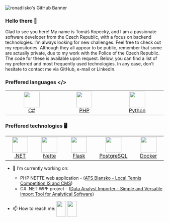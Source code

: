 ![ronadlisko's GitHub Banner](https://github.com/ronadlisko/ronadlisko/blob/main/media/keep-calm-and-keep-coding-banner.jpg?raw=true) 

### Hello there 👋

Glad to see you here! My name is Tomáš Kopecký, and I am a passionate software developer from the Czech Republic, with a focus on backend technologies. I’m always looking for new challenges. Feel free to check out my repositories. Although they all appear to be public, remember that some are actually private, due to my work with the Police of the Czech Republic. The code for these is available upon request. Below, you can find a list of my preferred and most frequently used technologies. In any case, don’t hesitate to contact me via GitHub, e-mail or LinkedIn.

### Preffered languages </>

<p align="center">
  <table>
    <tr>
      <td align="center" width="200">
        <a href="https://learn.microsoft.com/en-us/dotnet/csharp/"><img src="https://github.com/ronadlisko/ronadlisko/blob/main/media/icons/csharp/csharp-original.svg" width="50"/><br/>C#</a>
      </td>
      <td align="center" width="200">
        <a href="https://www.php.net/"><img src="https://github.com/ronadlisko/ronadlisko/blob/main/media/icons/php/php-original.svg" width="50"/><br/>PHP</a>
      </td>
      <td align="center" width="200">
        <a href="https://www.python.org/"><img src="https://github.com/ronadlisko/ronadlisko/blob/main/media/icons/python/python-original.svg" width="50"/><br/>Python</a>
      </td>
    </tr>
  </table>

### Preffered technologies 🖥️

  <table>
    <tr>
      <td align="center" width="200">
        <a href="https://dotnet.microsoft.com/"><img src="https://github.com/ronadlisko/ronadlisko/blob/main/media/icons/dot-net/dot-net-original.svg" width="50"/><br/>.NET</a>
      </td>
      <td align="center" width="200">
        <a href="https://nette.org/"><img src="https://github.com/ronadlisko/ronadlisko/blob/main/media/icons/nette/nette-original.png" width="50"/><br/>Nette</a>
      </td>
      <td align="center" width="200">
        <a href="https://flask.palletsprojects.com/"><img src="https://github.com/ronadlisko/ronadlisko/blob/main/media/icons/flask/flask-original.svg" width="50"/><br/>Flask</a>
      </td>
      <td align="center" width="200">
        <a href="https://www.postgresql.org/"><img src="https://github.com/ronadlisko/ronadlisko/blob/main/media/icons/postgresql/postgresql-original.svg" width="50"/><br/>PostgreSQL</a>
      </td>
      <td align="center" width="200">
        <a href="https://www.docker.com/"><img src="https://github.com/ronadlisko/ronadlisko/blob/main/media/icons/docker/docker-original.svg" width="50"/><br/>Docker</a>
      </td>
    </tr>
  </table>
</p>

- 🔭 I’m currently working on:
  - PHP NETTE web application - ([ATS Blansko - Local Tennis Competition IS and CMS](https://github.com/tomasKopecky/tenisbk.cz))
  - C# .NET WPF project - ([Data Analyst Importer - Simple and Versatile Import Tool for Analytical Software](https://github.com/tomasKopecky/AnalystDataImporter))

- 📫 How to reach me:
<a href="mailto:kopeckytom88@gmail.com"><img align="center" src="https://github.com/ronadlisko/ronadlisko/blob/main/media/icons/email/email-original.svg" height="50" width="30"/></a>
<a href="https://cz.linkedin.com/in/tom%C3%A1%C5%A1-kopeck%C3%BD-964b982b1?trk=people-guest_people_search-card"><img align="center" src="https://github.com/ronadlisko/ronadlisko/blob/main/media/icons/linkedin/linkedin-original.svg" height="50" width="30"/></a>
